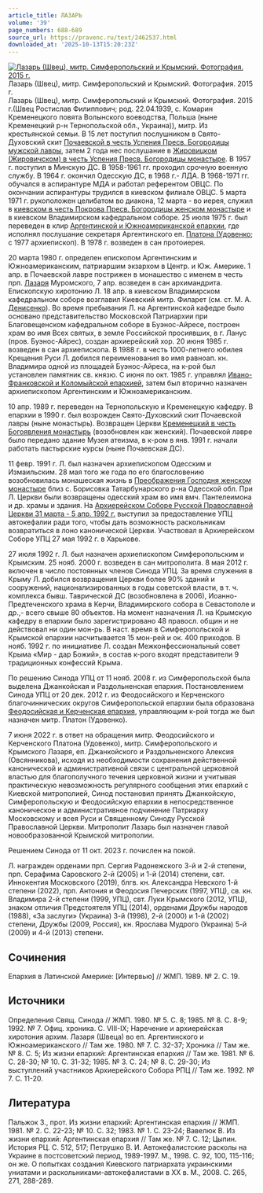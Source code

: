 ```yaml
---
article_title: ЛАЗАРЬ
volume: '39'
page_numbers: 688-689
source_url: https://pravenc.ru/text/2462537.html
downloaded_at: '2025-10-13T15:20:23Z'
---
```


[![Лазарь (Швец), митр. Симферопольский и Крымский. Фотография. 2015 г.](https://pravenc.ru/data/2019/08/18/1236503649/i200.jpg "Кликните для увеличения картинки")](https://pravenc.ru/data/2019/08/18/1236503649/i400.jpg)Лазарь (Швец), митр. Симферопольский и Крымский. Фотография. 2015 г.  
Лазарь (Швец), митр. Симферопольский и Крымский. Фотография. 2015 г.(Швец Ростислав Филиппович; род. 22.04.1939, с. Комарин Кременецкого повята Волынского воеводства, Польша (ныне Кременецкий р-н Тернопольской обл., Украина)), митр. Из крестьянской семьи. В 15 лет поступил послушником в Свято-Духовский скит [Почаевской в честь Успения Пресв. Богородицы мужской лавры](<https://pravenc.ru/text/Почаевской в честь Успения Пресв  Богородицы мужской лавры.html>), затем 2 года нес послушание в [Жировицком (Жировичском) в честь Успения Пресв. Богородицы монастыре](<https://pravenc.ru/text/Жировицком (Жировичском) в честь Успения Пресв  Богородицы монастыре.html>). В 1957 г. поступил в Минскую ДС. В 1958-1961 гг. проходил срочную военную службу. В 1964 г. окончил Одесскую ДС, в 1968 г.- ЛДА. В 1968-1971 гг. обучался в аспирантуре МДА и работал референтом ОВЦС. По окончании аспирантуры трудился в киевском филиале ОВЦС. 5 марта 1971 г. рукоположен целибатом во диакона, 12 марта - во иерея, служил в [киевском в честь Покрова Пресв. Богородицы женском монастыре](<https://pravenc.ru/text/киевском в честь Покрова Пресв  Богородицы женском монастыре.html>) и в киевском Владимирском кафедральном соборе. 25 июля 1975 г. был переведен в клир [Аргентинской и Южноамериканской епархии](<https://pravenc.ru/text/Аргентинской и Южноамериканской епархии.html>), где исполнял послушание секретаря Аргентинского еп. [Платона (Удовенко](<https://pravenc.ru/text/Платона (Удовенко.html>); с 1977 архиепископ). В 1978 г. возведен в сан протоиерея.

20 марта 1980 г. определен епископом Аргентинским и Южноамериканским, патриаршим экзархом в Центр. и Юж. Америке. 1 апр. в Почаевской лавре пострижен в монашество с именем в честь прп. [Лазаря](https://pravenc.ru/text/Лазарь.html) Муромского, 7 апр. возведен в сан архимандрита. Епископскую хиротонию Л. 18 апр. в киевском Владимирском кафедральном соборе возглавил Киевский митр. Филарет (см. ст. М. А. [Денисенко](https://pravenc.ru/text/Денисенко.html)). Во время пребывания Л. на Аргентинской кафедре было основано представительство Московской Патриархии при Благовещенском кафедральном соборе в Буэнос-Айресе, построен храм во имя Всех святых, в земле Российской просиявших, в г. Ланус (пров. Буэнос-Айрес), создан архиерейский хор. 20 июня 1985 г. возведен в сан архиепископа. В 1988 г. в честь 1000-летнего юбилея Крещения Руси Л. добился переименования во имя равноап. кн. Владимира одной из площадей Буэнос-Айреса, на к-рой был установлен памятник св. князю. С июня по окт. 1985 г. управлял [Ивано-Франковской и Коломыйской епархией](<https://pravenc.ru/text/Ивано-Франковской и Коломыйской епархией.html>), затем был вторично назначен архиепископом Аргентинским и Южноамериканским.

10 апр. 1989 г. переведен на Тернопольскую и Кременецкую кафедру. В епархии в 1990 г. был возрожден Свято-Духовский скит Почаевской лавры (ныне монастырь). Возвращен Церкви [Кременецкий в честь Богоявления монастырь](<https://pravenc.ru/text/Кременецкий в честь Богоявления монастырь.html>) (возобновлен как женский). Почаевской лавре было передано здание Музея атеизма, в к-ром в янв. 1991 г. начали работать пастырские курсы (ныне Почаевская ДС).

11 февр. 1991 г. Л. был назначен архиепископом Одесским и Измаильским. 28 мая того же года по его благословению возобновилась монашеская жизнь в [Преображения Господня женском монастыре](<https://pravenc.ru/text/Преображения Господня женском монастыре.html>) близ с. Борисовка Татарбунарского р-на Одесской обл. При Л. Церкви были возвращены одесский храм во имя вмч. Пантелеимона и др. храмы и здания. На [Архиерейском Соборе Русской Православной Церкви 31 марта - 5 апр. 1992 г.](<https://pravenc.ru/text/Архиерейский Собор Русской Православной Церкви 31 марта - 5 апр  1992 г .html>) выступил за предоставление УПЦ автокефалии ради того, чтобы дать возможность раскольникам возвратиться в лоно канонической Церкви. Участвовал в Архиерейском Соборе УПЦ 27 мая 1992 г. в Харькове.

27 июля 1992 г. Л. был назначен архиепископом Симферопольским и Крымским. 25 нояб. 2000 г. возведен в сан митрополита. 8 мая 2012 г. включен в число постоянных членов Синода УПЦ. За время служения в Крыму Л. добился возвращения Церкви более 90% зданий и сооружений, национализированных в годы советской власти, в т. ч. комплекса бывш. Таврической ДС (возобновлена в 2006), Иоанно-Предтеченского храма в Керчи, Владимирского собора в Севастополе и др.,- всего свыше 80 объектов. На момент назначения Л. на Крымскую кафедру в епархии было зарегистрировано 48 правосл. общин и не действовал ни один мон-рь. В наст. время в Симферопольской и Крымской епархии насчитывается 15 мон-рей и ок. 400 приходов. В нояб. 1992 г. по инициативе Л. создан Межконфессиональный совет Крыма «Мир - дар Божий», в состав к-рого входят представители 9 традиционных конфессий Крыма.

По решению Синода УПЦ от 11 нояб. 2008 г. из Симферопольской была выделена Джанкойская и Раздольненская епархия. Постановлением Синода УПЦ от 20 дек. 2012 г. из Феодосийского и Керченского благочиннических округов Симферопольской епархии была образована [Феодосийская и Керченская епархия](<https://pravenc.ru/text/Феодосийская и Керченская епархия.html>), управляющим к-рой тогда же был назначен митр. Платон (Удовенко).

7 июня 2022 г. в ответ на обращения митр. Феодосийского и Керченского Платона (Удовенко), митр. Симферопольского и Крымского Лазаря, еп. Джанкойского и Раздольненского Алексия (Овсянникова), исходя из необходимости сохранения действенной канонической и административной связи с центральной церковной властью для благополучного течения церковной жизни и учитывая практическую невозможность регулярного сообщения этих епархий с Киевской митрополией, Синод постановил принять Джанкойскую, Симферопольскую и Феодосийскую епархии в непосредственное каноническое и административное подчинение Патриарху Московскому и всея Руси и Священному Синоду Русской Православной Церкви. Митрополит Лазарь был назначен главой новообразованной Крымской митрополии.

Решением Синода от 11 окт. 2023 г. почислен на покой.

Л. награжден орденами прп. Сергия Радонежского 3-й и 2-й степени, прп. Серафима Саровского 2-й (2005) и 1-й (2014) степени, свт. Иннокентия Московского (2019), блгв. кн. Александра Невского 1-й степени (2022), прп. Антония и Феодосия Печерских (1997, УПЦ), св. кн. Владимира 2-й степени (1999, УПЦ), свт. Луки Крымского (2012, УПЦ), знаком отличия Предстоятеля УПЦ (2014), орденами Дружбы народов (1988), «За заслуги» (Украина) 3-й (1998), 2-й (2000) и 1-й (2002) степени, Дружбы (2009, Россия), кн. Ярослава Мудрого (Украина) 5-й (2009) и 4-й (2013) степени.

## Сочинения

Епархия в Латинской Америке: [Интервью] // ЖМП. 1989. № 2. С. 19.

## Источники

Определения Свящ. Синода // ЖМП. 1980. № 5. С. 8; 1985. № 8. С. 8-9; 1992. № 7. Офиц. хроника. С. VIII-IX; Наречение и архиерейская хиротония архим. Лазаря (Швеца) во еп. Аргентинского и Южноамериканского // Там же. 1980. № 7. С. 32-37; Хроника // Там же. № 8. С. 5; Из жизни епархий: Аргентинская епархия // Там же. 1981. № 6. С. 28-30; № 10. С. 31-32; 1985. № 3. С. 24; № 8. С. 29-30; Из выступлений участников Архиерейского Собора РПЦ // Там же. 1992. № 7. С. 11-20.

## Литература

Пальжок З., прот. Из жизни епархий: Аргентинская епархия // ЖМП. 1981. № 2. С. 22-23; № 10. С. 32; 1983. № 1. С. 23-24; Вавелюк В. Из жизни епархий: Аргентинская епархия // Там же. № 7. С. 12; Цыпин. История РЦ. С. 512, 517; Петрушко В. И. Автокефалистские расколы на Украине в постсоветский период, 1989-1997. М., 1998. С. 92, 100, 115-116; он же. О попытках создания Киевского патриархата украинскими униатами и раскольниками-автокефалистами в XX в. М., 2008. С. 265, 271, 288-289.
